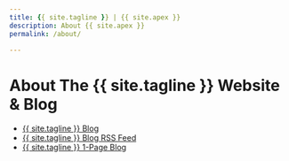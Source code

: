 ```yaml
---
title: {{ site.tagline }} | {{ site.apex }}
description: About {{ site.apex }}
permalink: /about/

---
```


# About The {{ site.tagline }} Website & Blog

- [{{ site.tagline }} Blog](/blog/)
- [{{ site.tagline }} Blog RSS Feed](/feed.xml)
- [{{ site.tagline }} 1-Page Blog](/journal/)
